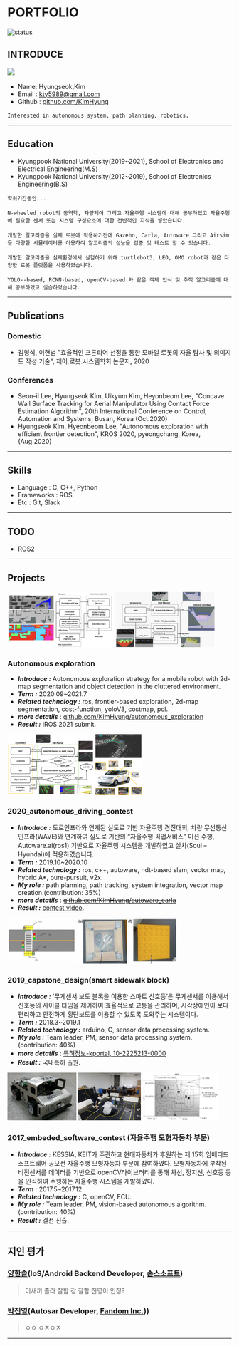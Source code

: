 # PORTFOLIO
![status](https://img.shields.io/badge/looking_for_job-yellowgreen.svg)
 
## INTRODUCE
<img src = "https://avatars.githubusercontent.com/u/18005412?v=4" width="20%">

- Name: Hyungseok,Kim
- Email : kty5989@gmail.com
- Github : [github.com/KimHyung](https://github.com/KimHyung)

```
Interested in autonomous system, path planning, robotics.
```
-----
## Education
-   Kyungpook National University(2019~2021), School of Electronics and Electrical Engineering(M.S)
-   Kyungpook National University(2012~2019), School of Electronics Engineering(B.S)

```
학위기간동안...

N-wheeled robot의 동역학, 차량제어 그리고 자율주행 시스템에 대해 공부하였고 자율주행에 필요한 센서 또는 시스템 구성요소에 대한 전반적인 지식을 쌓았습니다. 

개발한 알고리즘을 실제 로봇에 적용하기전에 Gazebo, Carla, Autoware 그리고 Airsim 등 다양한 시뮬레이터를 이용하여 알고리즘의 성능을 검증 및 테스트 할 수 있습니다.

개발한 알고리즘을 실제환경에서 실험하기 위해 turtlebot3, LEO, OMO robot과 같은 다양한 로봇 플랫폼을 사용하였습니다.

YOLO--based, RCNN-based, openCV-based 와 같은 객체 인식 및 추적 알고리즘에 대해 공부하였고 실습하였습니다.
```
---
## Publications
### Domestic
-  김형석, 이현범 "효율적인 프론티어 선정을 통한 모바일 로봇의 자율 탐사 및 의미지도 작성 기술", 제어.로봇.시스템학회 논문지, 2020
### Conferences
- Seon-il Lee, Hyungseok Kim, Uikyum Kim, Heyonbeom Lee, "Concave Wall Surface Tracking for Aerial Manipulator Using Contact Force Estimation Algorithm", 20th International Conference on Control, Automation and Systems, Busan, Korea (Oct.2020)
- Hyungseok Kim, Hyeonbeom Lee, "Autonomous exploration with efficient frontier detection", KROS 2020, pyeongchang, Korea, (Aug.2020)
---

## Skills
-   Language : C, C++, Python
-   Frameworks : ROS
-  Etc : Git, Slack

-----
## TODO
-   ROS2
  
----
## Projects
<img src = "./projects/2021_autonomous_exploration/images/1.jpg" width="47%">
<img src = "./projects/2021_autonomous_exploration/images/2.jpg" width="45%">

### Autonomous exploration
-   ***Introduce :*** Autonomous exploration strategy for a mobile robot with 2d-map segmentation and object detection in the cluttered environment.
-   ***Term :*** 2020.09~2021.7
-   ***Related technology :*** ros, frontier-based exploration, 2d-map segmentation, cost-function, yoloV3, costmap, pcl.
-   ***more detatils*** :  [github.com/KimHyung/autonomous_exploration](https://github.com/KimHyung/autonomous_exploration)
-   ***Result :*** IROS 2021 submit.

<img src = "./projects/2020_autonomous_driving_contest/images/1.png" width="60%">

### 2020_autonomous_driving_contest
-   ***Introduce :*** 도로인프라와 연계된 실도로 기반 자율주행 경진대회, 차량 무선통신 인프라(WAVE)와 연계하여 실도로 기반의 “자율주행 픽업서비스” 미션 수행, Autoware.ai(ros1) 기반으로 자율주행 시스템을 개발하였고 실차(Soul – Hyundai)에 적용하였습니다.
-   ***Term :*** 2019.10~2020.10
-   ***Related technology :*** ros, c++, autoware, ndt-based slam, vector map, hybrid A*, pure-pursuit, v2x.
-   ***My role :*** path planning, path tracking, system integration, vector map creation.(contribution: 35%)
-   ***more detatils*** : <strike>[github.com/KimHyung/autoware_carla](https://github.com/KimHyung/autoware_carla)</strike>
-   ***Result :*** [contest video](https://www.youtube.com/watch?v=usnD_GxowE0).

<img src = "./projects/2019_capstone_design/images/1.png" width="30.7%">
<img src = "./projects/2019_capstone_design/images/2.png" width="45%">

### 2019_capstone_design(smart sidewalk block)
-   ***Introduce :*** ‘무게센서 보도 블록을 이용한 스마트 신호등’은 무게센서를 이용해서 신호등의 사이클 타임을 제어하여 효율적으로 교통을 관리하며, 시각장애인이 보다 편리하고 안전하게 횡단보도를 이용할 수 있도록 도와주는 시스템이다.
-   ***Term :*** 2018.3~2019.1
-   ***Related technology :*** arduino, C, sensor data processing system.
-   ***My role :*** Team leader, PM, sensor data processing system.(contribution: 40%)
-   ***more detatils*** :  [특허정보-kportal, 10-2225213-0000](http://kportal.kipris.or.kr/kportal/search/total_search.do)
-   ***Result :*** 국내특허 출원.

<img src = "./projects/2017_embeded_software_contest/images/1.jpg" width="30.7%">
<img src = "./projects/2017_embeded_software_contest/images/2.jpg" width="28%">
<img src = "./projects/2017_embeded_software_contest/images/3.jpg" width="34%">

### 2017_embeded_software_contest (자율주행 모형자동차 부문)
-   ***Introduce :*** KESSIA, KEIT가 주관하고 현대자동차가 후원하는 제 15회 임베디드 소프트웨어 공모전 자율주행 모형자동차 부문에 참여하였다. 모형자동차에 부착된 비전센서를 데이터를 기반으로 openCV라이브러리를 통해 차선, 정지선, 신호등 등을 인식하여 주행하는 자율주행 시스템을 개발하였다. 
-   ***Term :*** 2017.5~2017.12
-   ***Related technology :*** C, openCV, ECU.
-   ***My role :*** Team leader, PM, vision-based autonomous algorithm.(contribution: 40%)
-   ***Result :*** 결선 진출.
----
## 지인 평가
 ### [양한솔](https://github.com/hansol-yang)(IoS/Android Backend Developer, [손스소프트](https://www.engflip.com/))
> 이새끼 졸라 잘함 걍 잘함 진영이 인정?
### [박진영](https://www.linkedin.com/in/%EA%B4%91%EC%88%98-%EC%8B%A0-202b63146)(Autosar Developer, [Fandom Inc.]()))
>ㅇㅇ ㅇㅈㅇㅈ

<!--### [김동진](https://github.com/deeean/)(Backend Developer, [Kakao Bank]())
> 뛰어난 커뮤니케이션을 바탕으로 도메인에 대한 이해를 매우 중요시하며 디자이너가 가질법한 섬세함까지 삼위일체를 가지고 있는 개발자라 생각합니다.

### [천보경](https://github.com/githubrat/)(DDD domain Developer, [RIDI]())
> 해커톤 마니아. <br> 골치아픈 이슈들이 생겼을 때 여러번 도움을 받은 경험이 있습니다. 여러 상황에서 생길만한 이슈대응능력이 좋습니다.
> <br> 관심갖는 모든 영역에 깊게 파고 듭니다.

### [주승환](https://github.com/philographer/)(Backend Developer, [Naver Line Inc.]())
> Fast Learner<br/>
> 같은 소프트웨어 마에스트로 활동했던 동기, 그리고 해커톤 파트너로서 바라본 `JSpiner`는<br/>
> 자신의 코드에서 개선할 점을 끊임없이 알아내려고 하며 빠르고 능동적으로 학습하는 멋진 개발자입니다.<br/>
> 뿐만 아니라 주변 지인들로부터 항상 배우려는 자세와 태도를 가지고 있어서 앞으로의 성장이 더 기대됩니다.

### [최본관](https://github.com/jangjunha/)(sw system Deveoper, [LG 전자]())
> 개발자로서도 팀원으로서도 함께하고 싶은 사람입니다.

### [정재욱](https://github.com/gglns94)(system engineer, [Samsung 전자]())
> 1. 커뮤니케이션에 공을 들이는 게 느껴지는 사람. 섬세한 설명과 좋은 질문으로 함께 일 할 때 편하고 기분이 좋아지는 사람.
> 2. 개발자로서, 팀의 구성원으로서 자신과 환경을 지속적으로 개선하고자 하는 의지가 보이는 사람.
> 3. 귀엽다. -->
---
 